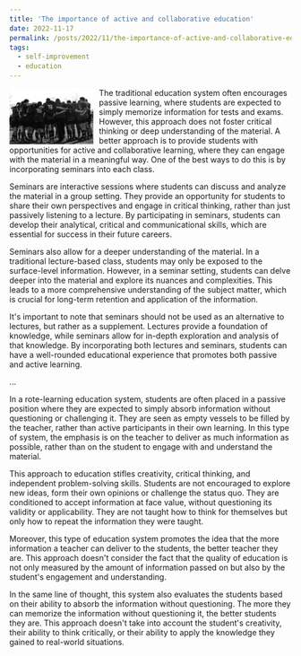 ```yaml
---
title: 'The importance of active and collaborative education'
date: 2022-11-17
permalink: /posts/2022/11/the-importance-of-active-and-collaborative-education/
tags:
  - self-improvement
  - education
---
```


<img width="150" alt="team" src="/images/posts/the-importance-of-active-and-collaborative-education.jpg" style="float: left; margin-right: 10px;" /> The traditional education system often encourages passive learning, where students are expected to simply memorize information for tests and exams. However, this approach does not foster critical thinking or deep understanding of the material. A better approach is to provide students with opportunities for active and collaborative learning, where they can engage with the material in a meaningful way. One of the best ways to do this is by incorporating seminars into each class.

Seminars are interactive sessions where students can discuss and analyze the material in a group setting. They provide an opportunity for students to share their own perspectives and engage in critical thinking, rather than just passively listening to a lecture. By participating in seminars, students can develop their analytical, critical and communicational skills, which are essential for success in their future careers.

Seminars also allow for a deeper understanding of the material. In a traditional lecture-based class, students may only be exposed to the surface-level information. However, in a seminar setting, students can delve deeper into the material and explore its nuances and complexities. This leads to a more comprehensive understanding of the subject matter, which is crucial for long-term retention and application of the information.

It's important to note that seminars should not be used as an alternative to lectures, but rather as a supplement. Lectures provide a foundation of knowledge, while seminars allow for in-depth exploration and analysis of that knowledge. By incorporating both lectures and seminars, students can have a well-rounded educational experience that promotes both passive and active learning.

...

In a rote-learning education system, students are often placed in a passive position where they are expected to simply absorb information without questioning or challenging it. They are seen as empty vessels to be filled by the teacher, rather than active participants in their own learning. In this type of system, the emphasis is on the teacher to deliver as much information as possible, rather than on the student to engage with and understand the material.

This approach to education stifles creativity, critical thinking, and independent problem-solving skills. Students are not encouraged to explore new ideas, form their own opinions or challenge the status quo. They are conditioned to accept information at face value, without questioning its validity or applicability. They are not taught how to think for themselves but only how to repeat the information they were taught.

Moreover, this type of education system promotes the idea that the more information a teacher can deliver to the students, the better teacher they are. This approach doesn't consider the fact that the quality of education is not only measured by the amount of information passed on but also by the student's engagement and understanding.

In the same line of thought, this system also evaluates the students based on their ability to absorb the information without questioning. The more they can memorize the information without questioning it, the better students they are. This approach doesn't take into account the student's creativity, their ability to think critically, or their ability to apply the knowledge they gained to real-world situations.
